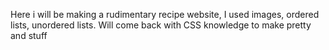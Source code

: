 Here i will be making a rudimentary recipe website, I used images, ordered lists, unordered lists.
Will come back with CSS knowledge to make pretty and stuff 